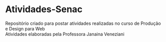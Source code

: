 # Atividades-Senac
Repositório criado para postar atividades realizadas no curso de Produção e Design para Web\
Atividades elaboradas pela Professora Janaina Veneziani
